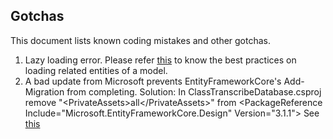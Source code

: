 ## Gotchas

This document lists known coding mistakes and other gotchas.

1. Lazy loading error. Please refer [this](https://docs.microsoft.com/en-us/ef/ef6/querying/related-data) to know the best practices on loading related entities of a model.
2. A bad update from Microsoft prevents EntityFrameworkCore's Add-Migration from completing. Solution: 
In ClassTranscribeDatabase.csproj remove "\<PrivateAssets\>all\</PrivateAssets\>" from \<PackageReference Include="Microsoft.EntityFrameworkCore.Design" Version="3.1.1"\>
See [this](https://stackoverflow.com/questions/52536588/your-startup-project-doesnt-reference-microsoft-entityframeworkcore-design)
      
